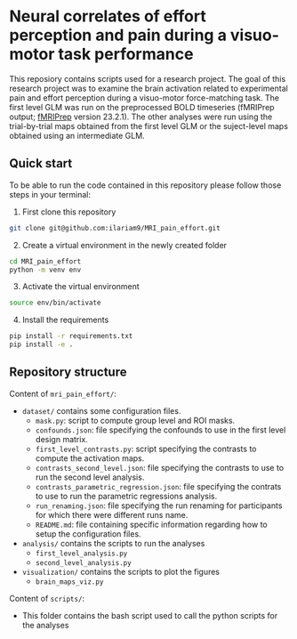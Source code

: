 # Neural correlates of effort perception and pain during a visuo-motor task performance

This reposiory contains scripts used for a research project. The goal of this research project was to examine the brain activation related to experimental pain and effort perception during a visuo-motor force-matching task. The first level GLM was run on the preprocessed BOLD timeseries (fMRIPrep output; [fMRIPrep](https://fmriprep.org/en/stable/) version 23.2.1). The other analyses were run using the trial-by-trial maps obtained from the first level GLM or the suject-level maps obtained using an intermediate GLM.

## Quick start

To be able to run the code contained in this repository please follow those steps in your terminal:

1. First clone this repository

```bash
git clone git@github.com:ilariam9/MRI_pain_effort.git
```

2. Create a virtual environment in the newly created folder

```bash
cd MRI_pain_effort
python -m venv env
```

3. Activate the virtual environment

```bash
source env/bin/activate
```

4. Install the requirements

```bash
pip install -r requirements.txt
pip install -e .
```

## Repository structure

Content of `mri_pain_effort/`: 

- `dataset/` contains some configuration files.
    - `mask.py`: script to compute group level and ROI masks.
    - `confounds.json`: file specifying the confounds to use in the first level design matrix.
    - `first_level_contrasts.py`: script specifying the contrasts to compute the activation maps.
    - `contrasts_second_level.json`: file specifying the contrasts to use to run the second level analysis.
    - `contrasts_parametric_regression.json`: file specifying the contrats to use to run the parametric regressions analysis.
    - `run_renaming.json`: file specifying the run renaming for participants for which there were different runs name.
    - `README.md`: file containing specific information regarding how to setup the configuration files.
- `analysis/` contains the scripts to run the analyses
    - `first_level_analysis.py`
    - `second_level_analysis.py`
- `visualization/` contains the scripts to plot the figures
    - `brain_maps_viz.py`

Content of `scripts/`:

- This folder contains the bash script used to call the python scripts for the analyses



